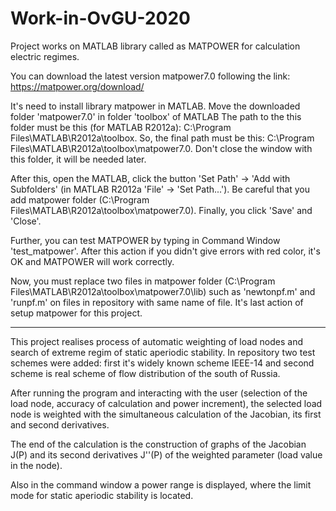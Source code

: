 # Work-in-OvGU-2020

Project works on MATLAB library called as MATPOWER for calculation electric regimes.

You can download the latest version matpower7.0 following the link: https://matpower.org/download/

It's need to install library matpower in MATLAB. Move the downloaded folder 'matpower7.0' in folder 'toolbox' of MATLAB
The path to the this folder must be this (for MATLAB R2012a): C:\Program Files\MATLAB\R2012a\toolbox.
So, the final path must be this: C:\Program Files\MATLAB\R2012a\toolbox\matpower7.0.
Don't close the window with this folder, it will be needed later.

After this, open the MATLAB, click the button 'Set Path' -> 'Add with Subfolders' (in MATLAB R2012a 'File' -> 'Set Path...').
Be careful that you add matpower folder (C:\Program Files\MATLAB\R2012a\toolbox\matpower7.0). Finally, you click 'Save' and 'Close'.

Further, you can test MATPOWER by typing in Command Window 'test_matpower'. After this action if you didn't give errors with red color,
it's OK and MATPOWER will work correctly.

Now, you must replace two files in matpower folder (C:\Program Files\MATLAB\R2012a\toolbox\matpower7.0\lib)
such as 'newtonpf.m' and 'runpf.m' on files in repository with same name of file. It's last action of setup matpower for this project.

-----
This project realises process of automatic weighting of load nodes and search of extreme regim of static aperiodic stability.
In repository two test schemes were added: first it's widely known scheme IEEE-14 and second scheme is real scheme of flow distribution
of the south of Russia.


After running the program and interacting with the user
(selection of the load node, accuracy of calculation and power increment),
the selected load node is weighted with the simultaneous calculation of the Jacobian, its first and second derivatives.

The end of the calculation is the construction of graphs of the Jacobian J(Р)
and its second derivatives J''(P) of the weighted parameter (load value in the node).

Also in the command window a power range is displayed, where the limit mode for static aperiodic stability is located.
